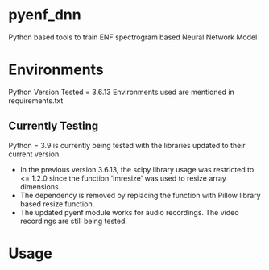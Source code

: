 # pyenf_dnn
Python based tools to train ENF spectrogram based Neural Network Model

# Environments

Python Version Tested = 3.6.13
Environments used are mentioned in requirements.txt 

## Currently Testing 

Python = 3.9 is currently being tested with the libraries updated to their current version. 

- In the previous version 3.6.13, the scipy library usage was restricted to <= 1.2.0 since the function 'imresize' was used to resize array dimensions.
- The dependency is removed by replacing the function with Pillow library based resize function. 
- The updated pyenf module works for audio recordings. The video recordings are still being tested. 

# Usage

```
```

```
```
